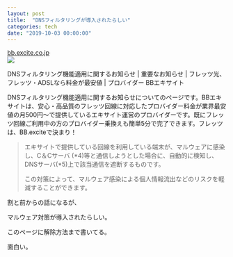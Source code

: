 ```yaml
---
layout: post
title:  "DNSフィルタリングが導入されたらしい"
categories: tech
date: "2019-10-03 00:00:00"
---
```


<div class="card">
  <a href="https://bb.excite.co.jp/info/detail/343"></a>
  <div class="card__header">
    <a href="https://bb.excite.co.jp/info/detail/343">bb.excite.co.jp</a>
  </div>
  <div class="card__image">
    <img src="https://bb.excite.co.jp/images/ogp/bb.png">
  </div>
  <div class="card__title">
    <p>DNSフィルタリング機能適用に関するお知らせ | 重要なお知らせ | フレッツ光、フレッツ・ADSLなら料金が最安値 | プロバイダー BBエキサイト</p>
  </div>
  <div class="card__description">
    <p>DNSフィルタリング機能適用に関するお知らせについてのページです。BBエキサイトは、安心・高品質のフレッツ回線に対応したプロバイダー料金が業界最安値の月500円～で提供しているエキサイト運営のプロバイダーです。既にフレッツ回線ご利用中の方のプロバイダー乗換えも簡単5分で完了できます。フレッツは、BB.exciteで決まり！</p>
  </div>
</div>

> エキサイトで提供している回線を利用している端末が、マルウェアに感染し、C＆Cサーバ (*4)等と通信しようとした場合に、自動的に検知し、DNSサーバ(*5)上で該当通信を遮断するものです。
> 
> この対策によって、マルウェア感染による個人情報流出などのリスクを軽減することができます。			

割と前からの話になるが、

マルウェア対策が導入されたらしい。

このページに解除方法まで書いてる。

面白い。

